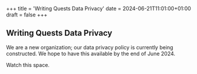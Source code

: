 +++
title = 'Writing Quests Data Privacy'
date = 2024-06-21T11:01:00+01:00
draft = false
+++

## Writing Quests Data Privacy

We are a new organization; our data privacy policy is currently being constructed. We hope to have this available by the end of June 2024.

Watch this space.
